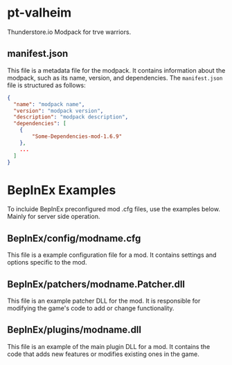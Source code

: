 # pt-valheim

Thunderstore.io Modpack for trve warriors.

## manifest.json

This file is a metadata file for the modpack. It contains information about the modpack, such as its name, version, and dependencies. The `manifest.json` file is structured as follows:

```json
{
  "name": "modpack name",
  "version": "modpack version",
  "description": "modpack description",
  "dependencies": [
    {
        "Some-Dependencies-mod-1.6.9"
    },
    ...
  ]
}
```

# BepInEx Examples

To incluide BepInEx preconfigured mod .cfg files, use the examples below. Mainly for server side operation.

## BepInEx/config/modname.cfg

This file is a example configuration file for a mod. It contains settings and options specific to the mod.

## BepInEx/patchers/modname.Patcher.dll

This file is an example patcher DLL for the mod. It is responsible for modifying the game's code to add or change functionality.

## BepInEx/plugins/modname.dll

This file is an example of the main plugin DLL for a mod. It contains the code that adds new features or modifies existing ones in the game.
